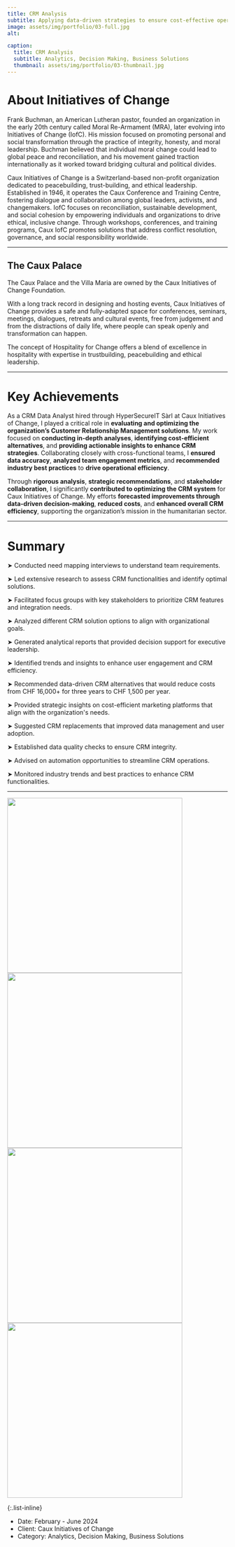 ```yaml
---
title: CRM Analysis
subtitle: Applying data-driven strategies to ensure cost-effective operations in peacekeeping
image: assets/img/portfolio/03-full.jpg
alt: 

caption:
  title: CRM Analysis
  subtitle: Analytics, Decision Making, Business Solutions
  thumbnail: assets/img/portfolio/03-thumbnail.jpg
---
```


# About Initiatives of Change

Frank Buchman, an American Lutheran pastor, founded an organization in the early 20th century called Moral Re-Armament (MRA), later evolving into Initiatives of Change (IofC). His mission focused on promoting personal and social transformation through the practice of integrity, honesty, and moral leadership. Buchman believed that individual moral change could lead to global peace and reconciliation, and his movement gained traction internationally as it worked toward bridging cultural and political divides.

Caux Initiatives of Change is a Switzerland-based non-profit organization dedicated to peacebuilding, trust-building, and ethical leadership. Established in 1946, it operates the Caux Conference and Training Centre, fostering dialogue and collaboration among global leaders, activists, and changemakers. IofC focuses on reconciliation, sustainable development, and social cohesion by empowering individuals and organizations to drive ethical, inclusive change. Through workshops, conferences, and training programs, Caux IofC promotes solutions that address conflict resolution, governance, and social responsibility worldwide.

---

## The Caux Palace

The Caux Palace and the Villa Maria are owned by the Caux Initiatives of Change Foundation.

With a long track record in designing and hosting events, Caux Initiatives of Change provides a safe and fully-adapted space for conferences, seminars, meetings, dialogues, retreats and cultural events, free from judgement and from the distractions of daily life, where people can speak openly and transformation can happen.

The concept of Hospitality for Change offers a blend of excellence in hospitality with expertise in trustbuilding, peacebuilding and ethical leadership.

---

# Key Achievements
As a CRM Data Analyst hired through HyperSecureIT Sàrl at Caux Initiatives of Change, I played a critical role in **evaluating and optimizing the organization’s Customer Relationship Management solutions**. My work focused on **conducting in-depth analyses**, **identifying cost-efficient alternatives**, and **providing actionable insights to enhance CRM strategies**. Collaborating closely with cross-functional teams, I **ensured data accuracy**, **analyzed team engagement metrics**, and **recommended industry best practices** to **drive operational efficiency**.

Through **rigorous analysis**, **strategic recommendations**, and **stakeholder collaboration**, I significantly **contributed to optimizing the CRM system** for Caux Initiatives of Change. My efforts **forecasted improvements through data-driven decision-making**, **reduced costs**, and **enhanced overall CRM efficiency**, supporting the organization’s mission in the humanitarian sector.

---

# Summary

➤  Conducted need mapping interviews to understand team requirements.

➤  Led extensive research to assess CRM functionalities and identify optimal solutions.

➤  Facilitated focus groups with key stakeholders to prioritize CRM features and integration needs.

➤ Analyzed different CRM solution options to align with organizational goals.

➤ Generated analytical reports that provided decision support for executive leadership.

➤ Identified trends and insights to enhance user engagement and CRM efficiency.

➤ Recommended data-driven CRM alternatives that would reduce costs from CHF 16,000+ for three years to CHF 1,500 per year.

➤ Provided strategic insights on cost-efficient marketing platforms that align with the organization's needs.

➤ Suggested CRM replacements that improved data management and user adoption.

➤ Established data quality checks to ensure CRM integrity.

➤ Advised on automation opportunities to streamline CRM operations.

➤ Monitored industry trends and best practices to enhance CRM functionalities.



---

<img src="https://github.com/user-attachments/assets/3fbbfff1-8ff5-4dc2-829a-93370a496fb1" width="400" />

<img src="https://github.com/user-attachments/assets/c43aba56-dd2a-4f42-98e1-3d33bef25b9e" width="400" />

<img src="https://github.com/user-attachments/assets/38862eb9-3e65-4ecd-9fed-e3e637dda61b" width="400" />

<img src="https://github.com/user-attachments/assets/fccca2a9-86ef-4c2a-b17d-ef5bbf36c67e" width="400" />




{:.list-inline}
- Date: February - June 2024
- Client: Caux Initiatives of Change
- Category: Analytics, Decision Making, Business Solutions

